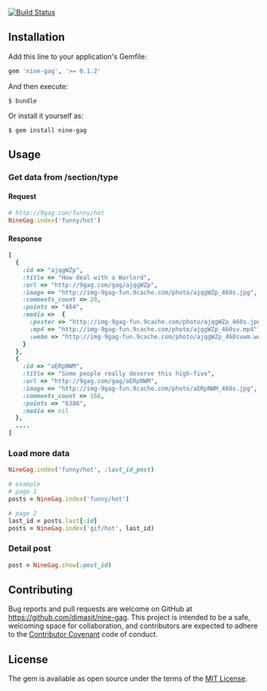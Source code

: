 [![Build Status](https://travis-ci.org/dimasjt/nine-gag.svg?branch=develop)](https://travis-ci.org/dimasjt/nine-gag)

## Installation

Add this line to your application's Gemfile:

```ruby
gem 'nine-gag', '>= 0.1.2'
```

And then execute:

    $ bundle

Or install it yourself as:

    $ gem install nine-gag

## Usage

### Get data from /section/type
#### Request
```ruby
# http://9gag.com/funny/hot
NineGag.index('funny/hot')
```

#### Response
```ruby
[
  {
    :id => "ajqgWZp",
    :title => "How deal with a Warlord",
    :url => "http://9gag.com/gag/ajqgWZp",
    :image => "http://img-9gag-fun.9cache.com/photo/ajqgWZp_460s.jpg",
    :comments_count => 28,
    :points => "464",
    :media =>  {
      :poster => "http://img-9gag-fun.9cache.com/photo/ajqgWZp_460s.jpg",
      :mp4 => "http://img-9gag-fun.9cache.com/photo/ajqgWZp_460sv.mp4",
      :webm => "http://img-9gag-fun.9cache.com/photo/ajqgWZp_460svwm.webm"
    }
  },
  {
    :id => "aERpNWM",
    :title => "Some people really deserve this high-five",
    :url => "http://9gag.com/gag/aERpNWM",
    :image => "http://img-9gag-fun.9cache.com/photo/aERpNWM_460s.jpg",
    :comments_count => 166,
    :points => "6388",
    :media => nil
  },
  ....
]
```

### Load more data
```ruby
NineGag.index('funny/hot', :last_id_post)

# example
# page 1
posts = NineGag.index('funny/hot')

# page 2
last_id = posts.last[:id]
posts = NineGag.index('gif/hot', last_id)
```

### Detail post
```ruby
post = NineGag.show(:post_id)
```

## Contributing

Bug reports and pull requests are welcome on GitHub at https://github.com/dimasjt/nine-gag. This project is intended to be a safe, welcoming space for collaboration, and contributors are expected to adhere to the [Contributor Covenant](http://contributor-covenant.org) code of conduct.


## License

The gem is available as open source under the terms of the [MIT License](http://opensource.org/licenses/MIT).

